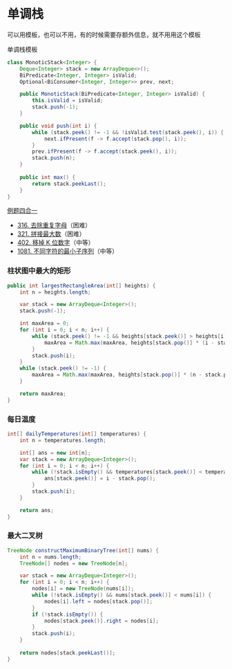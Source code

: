 # 单调栈

可以用模板，也可以不用，有的时候需要存额外信息，就不用用这个模板

单调栈模板

```java
class MonoticStack<Integer> {
    Deque<Integer> stack = new ArrayDeque<>();
    BiPredicate<Integer, Integer> isValid;
    Optional<BiConsumer<Integer, Integer>> prev, next;

    public MonoticStack(BiPredicate<Integer, Integer> isValid) {
        this.isValid = isValid;
        stack.push(-1);
    }

    public void push(int i) {
        while (stack.peek() != -1 && !isValid.test(stack.peek(), i)) {
            next.ifPresent(f -> f.accept(stack.pop(), i));
        }
        prev.ifPresent(f -> f.accept(stack.peek(), i));
        stack.push(n);
    }
    
    public int max() {
        return stack.peekLast();
    }
}
```

[例题四合一](https://leetcode.cn/problems/create-maximum-number/solutions/297892/yi-zhao-chi-bian-li-kou-si-dao-ti-ma-ma-zai-ye-b-7/)

- [316. 去除重复字母](https://leetcode-cn.com/problems/remove-duplicate-letters/)（困难）
- [321. 拼接最大数](https://leetcode-cn.com/problems/create-maximum-number/)（困难）
- [402. 移掉 K 位数字](https://leetcode-cn.com/problems/remove-k-digits/)（中等）
- [1081. 不同字符的最小子序列](https://leetcode-cn.com/problems/smallest-subsequence-of-distinct-characters/)（中等）

### 柱状图中最大的矩形

```java
public int largestRectangleArea(int[] heights) {
    int n = heights.length;

    var stack = new ArrayDeque<Integer>();
    stack.push(-1);

    int maxArea = 0;
    for (int i = 0; i < n; i++) {
        while (stack.peek() != -1 && heights[stack.peek()] > heights[i]) {
            maxArea = Math.max(maxArea, heights[stack.pop()] * (i - stack.peek() - 1));
        }
        stack.push(i);
    }
    while (stack.peek() != -1) {
        maxArea = Math.max(maxArea, heights[stack.pop()] * (n - stack.peek() - 1));
    }

    return maxArea;
}
```



### 每日温度

```java
int[] dailyTemperatures(int[] temperatures) {
    int n = temperatures.length;

    int[] ans = new int[n];
    var stack = new ArrayDeque<Integer>();
    for (int i = 0; i < n; i++) {
        while (!stack.isEmpty() && temperatures[stack.peek()] < temperatures[i]) {
            ans[stack.peek()] = i - stack.pop();
        }
        stack.push(i);
    }

    return ans;
}
```



### 最大二叉树

```java
TreeNode constructMaximumBinaryTree(int[] nums) {
    int n = nums.length;
    TreeNode[] nodes = new TreeNode[n];

    var stack = new ArrayDeque<Integer>();
    for (int i = 0; i < n; i++) {
        nodes[i] = new TreeNode(nums[i]);
        while (!stack.isEmpty() && nums[stack.peek()] < nums[i]) {
            nodes[i].left = nodes[stack.pop()];
        }
        if (!stack.isEmpty()) {
            nodes[stack.peek()].right = nodes[i];
        }
        stack.push(i);
    }
    
    return nodes[stack.peekLast()];
}
```

